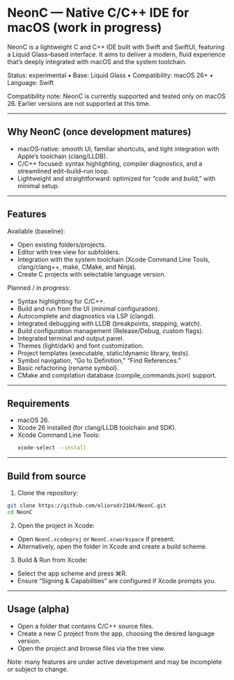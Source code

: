 # NeonC — Native C/C++ IDE for macOS (work in progress)

NeonC is a lightweight C and C++ IDE built with Swift and SwiftUI, featuring a Liquid Glass–based interface. It aims to deliver a modern, fluid experience that’s deeply integrated with macOS and the system toolchain.

Status: experimental • Base: Liquid Glass • Compatibility: macOS 26+ • Language: Swift

Compatibility note: NeonC is currently supported and tested only on macOS 26. Earlier versions are not supported at this time.

---

## Why NeonC (once development matures)

- macOS‑native: smooth UI, familiar shortcuts, and tight integration with Apple’s toolchain (clang/LLDB).
- C/C++ focused: syntax highlighting, compiler diagnostics, and a streamlined edit–build–run loop.
- Lightweight and straightforward: optimized for “code and build,” with minimal setup.

---

## Features

Available (baseline):
- Open existing folders/projects.
- Editor with tree view for subfolders.
- Integration with the system toolchain (Xcode Command Line Tools, clang/clang++, make, CMake, and Ninja).
- Create C projects with selectable language version.

Planned / in progress:
- Syntax highlighting for C/C++.
- Build and run from the UI (minimal configuration).
- Autocomplete and diagnostics via LSP (clangd).
- Integrated debugging with LLDB (breakpoints, stepping, watch).
- Build configuration management (Release/Debug, custom flags).
- Integrated terminal and output panel.
- Themes (light/dark) and font customization.
- Project templates (executable, static/dynamic library, tests).
- Symbol navigation, “Go to Definition,” “Find References.”
- Basic refactoring (rename symbol).
- CMake and compilation database (compile_commands.json) support.

---

## Requirements

- macOS 26.
- Xcode 26 installed (for clang/LLDB toolchain and SDK).
- Xcode Command Line Tools:
  ```bash
  xcode-select --install
  ```

---

## Build from source

1) Clone the repository:
```bash
git clone https://github.com/eliorodr2104/NeonC.git
cd NeonC
```

2) Open the project in Xcode:
- Open `NeonC.xcodeproj` or `NeonC.xcworkspace` if present.
- Alternatively, open the folder in Xcode and create a build scheme.

3) Build & Run from Xcode:
- Select the app scheme and press ⌘R.
- Ensure “Signing & Capabilities” are configured if Xcode prompts you.

---

## Usage (alpha)

- Open a folder that contains C/C++ source files.
- Create a new C project from the app, choosing the desired language version.
- Open the project and browse files via the tree view.

Note: many features are under active development and may be incomplete or subject to change.

